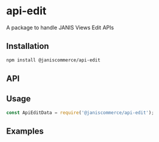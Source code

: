 # api-edit

A package to handle JANIS Views Edit APIs

## Installation
```sh
npm install @janiscommerce/api-edit
```

## API


## Usage
```js
const ApiEditData = require('@janiscommerce/api-edit');

```

## Examples
